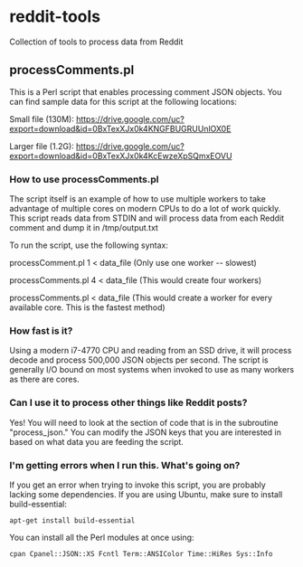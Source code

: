 # reddit-tools
Collection of tools to process data from Reddit

## processComments.pl
This is a Perl script that enables processing comment JSON objects.  You can find sample data for this 
script at the following locations:

Small file (130M):  https://drive.google.com/uc?export=download&id=0BxTexXJx0k4KNGFBUGRUUnlOX0E 

Larger file (1.2G): https://drive.google.com/uc?export=download&id=0BxTexXJx0k4KcEwzeXpSQmxEOVU 

### How to use processComments.pl
The script itself is an example of how to use multiple workers to take advantage of multiple cores on 
modern CPUs to do a lot of work quickly.  This script reads data from STDIN and will process data from 
each Reddit comment and dump it in /tmp/output.txt

To run the script, use the following syntax:

processComment.pl 1 < data_file (Only use one worker -- slowest) 

processComments.pl 4 < data_file  (This would create four workers)

processComments.pl < data_file (This would create a worker for every available core.  This is the 
fastest method)

### How fast is it?

Using a modern i7-4770 CPU and reading from an SSD drive, it will process decode and process 500,000 
JSON objects per second.  The script is generally I/O bound on most systems when invoked to use as 
many workers as there are cores.  

### Can I use it to process other things like Reddit posts?

Yes!  You will need to look at the section of code that is in the subroutine "process_json."  You can 
modify the JSON keys that you are interested in based on what data you are feeding the script.

### I'm getting errors when I run this.  What's going on?

If you get an error when trying to invoke this script, you are probably lacking some dependencies.  If 
you are using Ubuntu, make sure to install build-essential:
```
apt-get install build-essential
```
You can install all the Perl modules at once using:
```
cpan Cpanel::JSON::XS Fcntl Term::ANSIColor Time::HiRes Sys::Info
``` 
